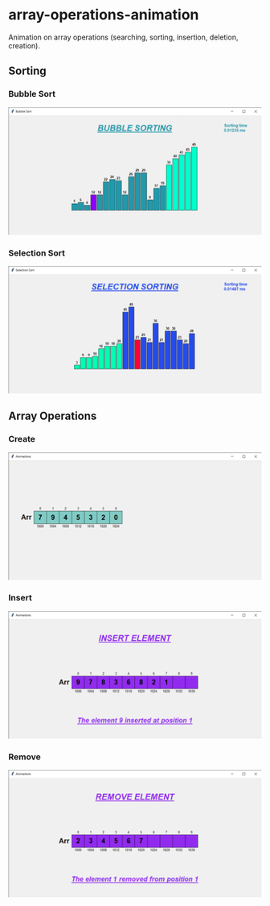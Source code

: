 # array-operations-animation

Animation on array operations (searching, sorting, insertion, deletion, creation).

## Sorting

### Bubble Sort

![](output/bubble.png)

### Selection Sort

![](output/selection.png)

## Array Operations

### Create

![](output/create.png)

### Insert

![](output/insert.png)

### Remove

![](output/remove.png)
